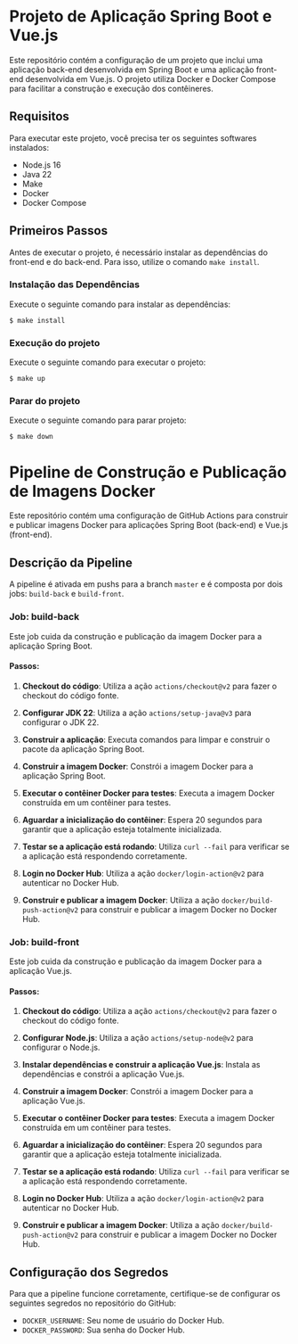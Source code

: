 # Projeto de Aplicação Spring Boot e Vue.js

Este repositório contém a configuração de um projeto que inclui uma aplicação back-end desenvolvida em Spring Boot e uma aplicação front-end desenvolvida em Vue.js. O projeto utiliza Docker e Docker Compose para facilitar a construção e execução dos contêineres.

## Requisitos

Para executar este projeto, você precisa ter os seguintes softwares instalados:

- Node.js 16
- Java 22
- Make
- Docker
- Docker Compose

## Primeiros Passos

Antes de executar o projeto, é necessário instalar as dependências do front-end e do back-end. Para isso, utilize o comando `make install`.

### Instalação das Dependências

Execute o seguinte comando para instalar as dependências:

`$ make install`

### Execução do projeto

Execute o seguinte comando para executar o projeto:

`$ make up`

### Parar do projeto

Execute o seguinte comando para parar projeto:

`$ make down`

# Pipeline de Construção e Publicação de Imagens Docker

Este repositório contém uma configuração de GitHub Actions para construir e publicar imagens Docker para aplicações Spring Boot (back-end) e Vue.js (front-end).

## Descrição da Pipeline

A pipeline é ativada em pushs para a branch `master` e é composta por dois jobs: `build-back` e `build-front`.

### Job: build-back

Este job cuida da construção e publicação da imagem Docker para a aplicação Spring Boot.

#### Passos:
1. **Checkout do código**:
   Utiliza a ação `actions/checkout@v2` para fazer o checkout do código fonte.

2. **Configurar JDK 22**:
   Utiliza a ação `actions/setup-java@v3` para configurar o JDK 22.

3. **Construir a aplicação**:
   Executa comandos para limpar e construir o pacote da aplicação Spring Boot.

4. **Construir a imagem Docker**:
   Constrói a imagem Docker para a aplicação Spring Boot.

5. **Executar o contêiner Docker para testes**:
   Executa a imagem Docker construída em um contêiner para testes.

6. **Aguardar a inicialização do contêiner**:
   Espera 20 segundos para garantir que a aplicação esteja totalmente inicializada.

7. **Testar se a aplicação está rodando**:
   Utiliza `curl --fail` para verificar se a aplicação está respondendo corretamente.

8. **Login no Docker Hub**:
   Utiliza a ação `docker/login-action@v2` para autenticar no Docker Hub.

9. **Construir e publicar a imagem Docker**:
   Utiliza a ação `docker/build-push-action@v2` para construir e publicar a imagem Docker no Docker Hub.


### Job: build-front

Este job cuida da construção e publicação da imagem Docker para a aplicação Vue.js.

#### Passos:
1. **Checkout do código**:
   Utiliza a ação `actions/checkout@v2` para fazer o checkout do código fonte.

2. **Configurar Node.js**:
   Utiliza a ação `actions/setup-node@v2` para configurar o Node.js.

3. **Instalar dependências e construir a aplicação Vue.js**:
   Instala as dependências e constrói a aplicação Vue.js.

4. **Construir a imagem Docker**:
   Constrói a imagem Docker para a aplicação Vue.js.

5. **Executar o contêiner Docker para testes**:
   Executa a imagem Docker construída em um contêiner para testes.

6. **Aguardar a inicialização do contêiner**:
   Espera 20 segundos para garantir que a aplicação esteja totalmente inicializada.

7. **Testar se a aplicação está rodando**:
   Utiliza `curl --fail` para verificar se a aplicação está respondendo corretamente.

8. **Login no Docker Hub**:
   Utiliza a ação `docker/login-action@v2` para autenticar no Docker Hub.

9. **Construir e publicar a imagem Docker**:
   Utiliza a ação `docker/build-push-action@v2` para construir e publicar a imagem Docker no Docker Hub.

## Configuração dos Segredos

Para que a pipeline funcione corretamente, certifique-se de configurar os seguintes segredos no repositório do GitHub:

- `DOCKER_USERNAME`: Seu nome de usuário do Docker Hub.
- `DOCKER_PASSWORD`: Sua senha do Docker Hub.